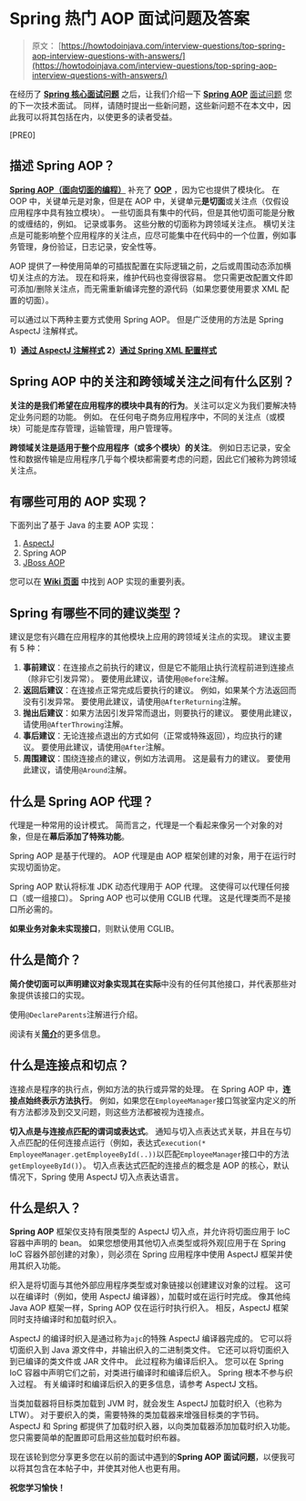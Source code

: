# Spring 热门 AOP 面试问题及答案

> 原文： [https://howtodoinjava.com/interview-questions/top-spring-aop-interview-questions-with-answers/](https://howtodoinjava.com/interview-questions/top-spring-aop-interview-questions-with-answers/)

在经历了 [**Spring 核心面试问题**](//howtodoinjava.com/spring/spring-core/top-spring-core-interview-questions-with-answers/) 之后，让我们介绍一下 [**Spring AOP**](//howtodoinjava.com/category/frameworks/java-spring-tutorials/spring-aop/) [面试问题](//howtodoinjava.com/java-interview-questions/) 您的下一次技术面试。 同样，请随时提出一些新问题，这些新问题不在本文中，因此我可以将其包括在内，以使更多的读者受益。

[PRE0]

## 描述 Spring AOP？

[**Spring AOP（面向切面​​的编程）**](https://docs.spring.io/spring/docs/current/spring-framework-reference/html/aop.html) 补充了 [**OOP**](//howtodoinjava.com/category/object-oriented/) ，因为它也提供了模块化。 在 OOP 中，关键单元是对象，但是在 AOP 中，关键单元**是切面**或关注点（仅假设应用程序中具有独立模块）。 一些切面具有集中的代码，但是其他切面可能是分散的或缠结的，例如。 记录或事务。 这些分散的切面称为跨领域关注点。 横切关注点是可能影响整个应用程序的关注点，应尽可能集中在代码中的一个位置，例如事务管理，身份验证，日志记录，安全性等。

AOP 提供了一种使用简单的可插拔配置在实际逻辑之前，之后或周围动态添加横切关注点的方法。 现在和将来，维护代码也变得很容易。 您只需更改配置文件即可添加/删除关注点，而无需重新编译完整的源代码（如果您要使用要求 XML 配置的切面）。

可以通过以下两种主要方式使用 Spring AOP。 但是广泛使用的方法是 Spring AspectJ 注解样式。

**1）[通过 AspectJ 注解样式](//howtodoinjava.com/spring/spring-aop/spring-aop-aspectj-example-tutorial-using-annotation-config/)
2）[通过 Spring XML 配置样式](//howtodoinjava.com/spring/spring-aop/spring-aop-aspectj-xml-configuration-example/)**

## Spring AOP 中的关注和跨领域关注之间有什么区别？

**关注的是我们希望在应用程序的模块中具有的行为**。关注可以定义为我们要解决特定业务问题的功能。 例如。 在任何电子商务应用程序中，不同的关注点（或模块）可能是库存管理，运输管理，用户管理等。

**跨领域关注是适用于整个应用程序（或多个模块）的关注**。 例如日志记录，安全性和数据传输是应用程序几乎每个模块都需要考虑的问题，因此它们被称为跨领域关注点。

## 有哪些可用的 AOP 实现？

下面列出了基于 Java 的主要 AOP 实现：

1.  [AspectJ](https://eclipse.org/aspectj/)
2.  Spring AOP
3.  [JBoss AOP](http://jbossaop.jboss.org/)

您可以在 [**Wiki 页面**](https://en.wikipedia.org/wiki/Aspect-oriented_programming#Implementations) 中找到 AOP 实现的重要列表。

## Spring 有哪些不同的建议类型？

建议是您有兴趣在应用程序的其他模块上应用的跨领域关注点的实现。 建议主要有 5 种：

1.  **事前建议**：在连接点之前执行的建议，但是它不能阻止执行流程前进到连接点（除非它引发异常）。 要使用此建议，请使用`@Before`注解。
2.  **返回后建议**：在连接点正常完成后要执行的建议。 例如，如果某个方法返回而没有引发异常。 要使用此建议，请使用`@AfterReturning`注解。
3.  **抛出后建议**：如果方法因引发异常而退出，则要执行的建议。 要使用此建议，请使用`@AfterThrowing`注解。
4.  **事后建议**：无论连接点退出的方式如何（正常或特殊返回），均应执行的建议。 要使用此建议，请使用`@After`注解。
5.  **周围建议**：围绕连接点的建议，例如方法调用。 这是最有力的建议。 要使用此建议，请使用`@Around`注解。

## 什么是 Spring AOP 代理？

代理是一种常用的设计模式。 简而言之，代理是一个看起来像另一个对象的对象，但是在**幕后添加了特殊功能**。

Spring AOP 是基于代理的。 AOP 代理是由 AOP 框架创建的对象，用于在运行时实现切面协定。

Spring AOP 默认将标准 JDK 动态代理用于 AOP 代理。 这使得可以代理任何接口（或一组接口）。 Spring AOP 也可以使用 CGLIB 代理。 这是代理类而不是接口所必需的。

**如果业务对象未实现接口**，则默认使用 CGLIB。

## 什么是简介？

**简介使切面可以声明建议对象实现其在实际**中没有的任何其他接口，并代表那些对象提供该接口的实现。

使用`@DeclareParents`注解进行介绍。

阅读有关[**简介**](https://docs.spring.io/spring/docs/current/spring-framework-reference/html/aop.html#aop-introductions)的更多信息。

## 什么是连接点和切点？

连接点是程序的执行点，例如方法的执行或异常的处理。 在 Spring AOP 中，**连接点始终表示方法执行**。 例如，如果您在`EmployeeManager`接口驾驶室内定义的所有方法都涉及到交叉问题，则这些方法都被视为连接点。

**切入点是与连接点匹配的谓词或表达式**。 通知与切入点表达式关联，并且在与切入点匹配的任何连接点运行（例如，表达式`execution(* EmployeeManager.getEmployeeById(..))`以匹配`EmployeeManager`接口中的方法`getEmployeeById()`）。 切入点表达式匹配的连接点的概念是 AOP 的核心，默认情况下，Spring 使用 AspectJ 切入点表达语言。

## 什么是织入？

**Spring AOP** 框架仅支持有限类型的 AspectJ 切入点，并允许将切面应用于 IoC 容器中声明的 bean。 如果您想使用其他切入点类型或将外观[应用于在 Spring IoC 容器外部创建的对象），则必须在 Spring 应用程序中使用 AspectJ 框架并使用其织入功能。

织入是将切面与其他外部应用程序类型或对象链接以创建建议对象的过程。 这可以在编译时（例如，使用 AspectJ 编译器），加载时或在运行时完成。 像其他纯 Java AOP 框架一样，Spring AOP 仅在运行时执行织入。 相反，AspectJ 框架同时支持编译时和加载时织入。

AspectJ 的编译时织入是通过称为`ajc`的特殊 AspectJ 编译器完成的。 它可以将切面织入到 Java 源文件中，并输出织入的二进制类文件。 它还可以将切面织入到已编译的类文件或 JAR 文件中。 此过程称为编译后织入。 您可以在 Spring IoC 容器中声明它们之前，对类进行编译时和编译后织入。 Spring 根本不参与织入过程。 有关编译时和编译后织入的更多信息，请参考 AspectJ 文档。

当类加载器将目标类加载到 JVM 时，就会发生 AspectJ 加载时织入（也称为 LTW）。 对于要织入的类，需要特殊的类加载器来增强目标类的字节码。 AspectJ 和 Spring 都提供了加载时织入器，以向类加载器添加加载时织入功能。 您只需要简单的配置即可启用这些加载时织布器。

现在该轮到您分享更多您在以前的面试中遇到的**Spring AOP 面试问题**，以便我可以将其包含在本帖子中，并使其对他人也更有用。

**祝您学习愉快！**